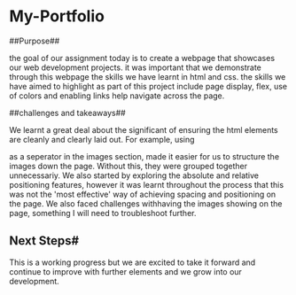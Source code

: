 # My-Portfolio

##Purpose##

the goal of our assignment today is to create a webpage that showcases our web development projects.
it was important that we demonstrate through this webpage the skills we have learnt in html and css.
the skills we have aimed to highlight as part of this project include page display, flex, use of colors and enabling links help navigate across the page. 

##challenges and takeaways##

We learnt a great deal about the significant of ensuring the html elements are cleanly and clearly laid out. For example, using <div> as a seperator in the images section, made it easier for us to structure the images down the page. Without this, they were grouped together unnecessariy. 
We also started by exploring the absolute and relative positioning features, however it was learnt throughout the process that this was not the 'most effective' way of achieving spacing and positioning on the page. 
  We also faced challenges withhaving the images showing on the page, something I will need to troubleshoot further.
  

  
  ## Next Steps#
  
  This is a working progress but we are excited to take it forward and continue to improve with further elements and we grow into our development. 
  
